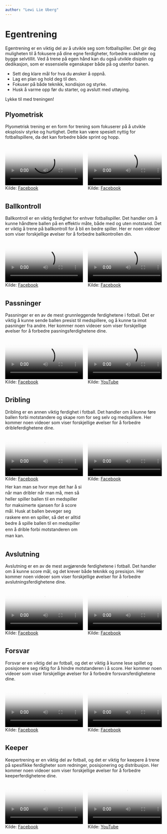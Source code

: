 ```yaml
---
author: "Lewi Lie Uberg"
---
```


# Egentrening

Egentrening er en viktig del av å utvikle seg som fotballspiller. Det gir deg muligheten til å fokusere på dine egne ferdigheter, forbedre svakheter og bygge selvtillit. Ved å trene på egen hånd kan du også utvikle disiplin og dedikasjon, som er essensielle egenskaper både på og utenfor banen.

- Sett deg klare mål for hva du ønsker å oppnå.
- Lag en plan og hold deg til den.
- Fokuser på både teknikk, kondisjon og styrke.
- Husk å varme opp før du starter, og avslutt med uttøying.

Lykke til med treningen!

## Plyometrisk

Plyometrisk trening er en form for trening som fokuserer på å utvikle eksplosiv styrke og hurtighet. Dette kan være spesielt nyttig for fotballspillere, da det kan forbedre både sprint og hopp.

<div style="display: flex; overflow-x: auto; gap: 16px; padding: 8px; scroll-snap-type: x mandatory;">
  <div style="flex: 0 0 auto; scroll-snap-align: start;">
    <video controls width="250" poster="https://github.com/lewiuberg/muil-fotball/blob/master/docs/assets/img/plyometrisk/plyometrisk-1.png?raw=true" style="margin-bottom: 0;">
      <source src="https://github.com/lewiuberg/muil-fotball/blob/master/docs/assets/videos/plyometrisk/plyometrisk-1.mp4?raw=true" type="video/mp4">
      Din nettleser støtter dessverre ikke videoavspilling.
    </video>
    <p style="margin: 0;">Kilde: <a href="https://www.facebook.com/reel/1684568292434902" target="_blank">Facebook</a></p>
  </div>

  <div style="flex: 0 0 auto; scroll-snap-align: start;">
    <video controls width="250" poster="https://github.com/lewiuberg/muil-fotball/blob/master/docs/assets/img/plyometrisk/plyometrisk-2.png?raw=true" style="margin-bottom: 0;">
      <source src="https://github.com/lewiuberg/muil-fotball/blob/master/docs/assets/videos/plyometrisk/plyometrisk-2.mp4?raw=true" type="video/mp4">
      Din nettleser støtter dessverre ikke videoavspilling.
    </video>
    <p style="margin: 0;">Kilde: <a href="https://www.facebook.com/reel/610222318569150" target="_blank">Facebook</a></p>
  </div>

  <div style="flex: 0 0 auto; scroll-snap-align: start;">
    <video controls width="250" poster="https://github.com/lewiuberg/muil-fotball/blob/master/docs/assets/img/plyometrisk/plyometrisk-3.png?raw=true" style="margin-bottom: 0;">
      <source src="https://github.com/lewiuberg/muil-fotball/blob/master/docs/assets/videos/plyometrisk/plyometrisk-3.mp4?raw=true" type="video/mp4">
      Din nettleser støtter dessverre ikke videoavspilling.
    </video>
    <p style="margin: 0;">Kilde: <a href="https://www.facebook.com/reel/511086095145234" target="_blank">Facebook</a></p>
  </div>
</div>

## Ballkontroll

Ballkontroll er en viktig ferdighet for enhver fotballspiller. Det handler om å kunne håndtere ballen på en effektiv måte, både med og uten motstand.
Det er viktig å trene på ballkontroll for å bli en bedre spiller. Her er noen videoer som viser forskjellige øvelser for å forbedre ballkontrollen din.

<div style="display: flex; overflow-x: auto; gap: 16px; padding: 8px; scroll-snap-type: x mandatory;">
  <div style="flex: 0 0 auto; scroll-snap-align: start;">
    <video controls width="250" poster="https://github.com/lewiuberg/muil-fotball/blob/master/docs/assets/img/ballkontroll/ballkontroll-1.png?raw=true" style="margin-bottom: 0;">
      <source src="https://github.com/lewiuberg/muil-fotball/blob/master/docs/assets/videos/ballkontroll/ballkontroll-1.mp4?raw=true" type="video/mp4">
      Din nettleser støtter dessverre ikke videoavspilling.
    </video>
    <p style="margin: 0;">Kilde: <a href="https://www.facebook.com/reel/627862289922698" target="_blank">Facebook</a></p>
  </div>

  <div style="flex: 0 0 auto; scroll-snap-align: start;">
    <video controls width="250" poster="https://github.com/lewiuberg/muil-fotball/blob/master/docs/assets/img/ballkontroll/ballkontroll-2.png?raw=true" style="margin-bottom: 0;">
      <source src="https://github.com/lewiuberg/muil-fotball/blob/master/docs/assets/videos/ballkontroll/ballkontroll-2.mp4?raw=true" type="video/mp4">
      Din nettleser støtter dessverre ikke videoavspilling.
    </video>
    <p style="margin: 0;">Kilde: <a href="https://www.facebook.com/reel/973259714959151" target="_blank">Facebook</a></p>
  </div>

  <div style="flex: 0 0 auto; scroll-snap-align: start;">
    <video controls width="250" poster="https://github.com/lewiuberg/muil-fotball/blob/master/docs/assets/img/ballkontroll/ballkontroll-3.png?raw=true" style="margin-bottom: 0;">
      <source src="https://github.com/lewiuberg/muil-fotball/blob/master/docs/assets/videos/ballkontroll/ballkontroll-3.mp4?raw=true" type="video/mp4">
      Din nettleser støtter dessverre ikke videoavspilling.
    </video>
    <p style="margin: 0;">Kilde: <a href="https://www.facebook.com/reel/1625209828383858" target="_blank">Facebook</a></p>
  </div>

  <div style="flex: 0 0 auto; scroll-snap-align: start;">
    <video controls width="250" poster="https://github.com/lewiuberg/muil-fotball/blob/master/docs/assets/img/ballkontroll/ballkontroll-4.png?raw=true" style="margin-bottom: 0;">
      <source src="https://github.com/lewiuberg/muil-fotball/blob/master/docs/assets/videos/ballkontroll/ballkontroll-4.mp4?raw=true" type="video/mp4">
      Din nettleser støtter dessverre ikke videoavspilling.
    </video>
    <p style="margin: 0;">Kilde: <a href="https://www.facebook.com/reel/1573913949960909" target="_blank">Facebook</a></p>
  </div>

  <div style="flex: 0 0 auto; scroll-snap-align: start;">
    <video controls width="250" poster="https://github.com/lewiuberg/muil-fotball/blob/master/docs/assets/img/ballkontroll/ballkontroll-5.png?raw=true" style="margin-bottom: 0;">
      <source src="https://github.com/lewiuberg/muil-fotball/blob/master/docs/assets/videos/ballkontroll/ballkontroll-5.mp4?raw=true" type="video/mp4">
      Din nettleser støtter dessverre ikke videoavspilling.
    </video>
    <p style="margin: 0;">Kilde: <a href="https://www.facebook.com/reel/1161947338577807" target="_blank">Facebook</a></p>
  </div>

  <div style="flex: 0 0 auto; scroll-snap-align: start;">
    <video controls width="250" poster="https://github.com/lewiuberg/muil-fotball/blob/master/docs/assets/img/ballkontroll/ballkontroll-6.png?raw=true" style="margin-bottom: 0;">
      <source src="https://github.com/lewiuberg/muil-fotball/blob/master/docs/assets/videos/ballkontroll/ballkontroll-6.mp4?raw=true" type="video/mp4">
      Din nettleser støtter dessverre ikke videoavspilling.
    </video>
    <p style="margin: 0;">Kilde: <a href="https://www.facebook.com/reel/9413257655427084" target="_blank">Facebook</a></p>
  </div>

  <div style="flex: 0 0 auto; scroll-snap-align: start;">
    <video controls width="250" poster="https://github.com/lewiuberg/muil-fotball/blob/master/docs/assets/img/ballkontroll/ballkontroll-7.png?raw=true" style="margin-bottom: 0;">
      <source src="https://github.com/lewiuberg/muil-fotball/blob/master/docs/assets/videos/ballkontroll/ballkontroll-7.mp4?raw=true" type="video/mp4">
      Din nettleser støtter dessverre ikke videoavspilling.
    </video>
    <p style="margin: 0;">Kilde: <a href="https://www.facebook.com/reel/527602719600458" target="_blank">Facebook</a></p>
  </div>
</div>

## Passninger

Passninger er en av de mest grunnleggende ferdighetene i fotball. Det er viktig å kunne sende ballen presist til medspillere, og å kunne ta imot pasninger fra andre.
Her kommer noen videoer som viser forskjellige øvelser for å forbedre pasningsferdighetene dine.

<div style="display: flex; overflow-x: auto; gap: 16px; padding: 8px; scroll-snap-type: x mandatory;">
  <div style="flex: 0 0 auto; scroll-snap-align: start;">
    <video controls width="250" poster="https://github.com/lewiuberg/muil-fotball/blob/master/docs/assets/img/passninger/passninger-1.png?raw=true" style="margin-bottom: 0;">
      <source src="https://github.com/lewiuberg/muil-fotball/blob/master/docs/assets/videos/passninger/passninger-1.mp4?raw=true" type="video/mp4">
      Din nettleser støtter dessverre ikke videoavspilling.
    </video>
    <p style="margin: 0;">Kilde: <a href="https://www.facebook.com/reel/585364130704818" target="_blank">Facebook</a></p>
  </div>

  <div style="flex: 0 0 auto; scroll-snap-align: start;">
    <video controls width="250" poster="https://github.com/lewiuberg/muil-fotball/blob/master/docs/assets/img/passninger/passninger-2.png?raw=true" style="margin-bottom: 0;">
      <source src="https://github.com/lewiuberg/muil-fotball/blob/master/docs/assets/videos/passninger/passninger-2.mp4?raw=true" type="video/mp4">
      Din nettleser støtter dessverre ikke videoavspilling.
    </video>
    <p style="margin: 0;">Kilde: <a href="https://www.youtube.com/shorts/iVzAYDF6SYQ" target="_blank">YouTube</a></p>
  </div>

  <div style="flex: 0 0 auto; scroll-snap-align: start;">
    <video controls width="250" poster="https://github.com/lewiuberg/muil-fotball/blob/master/docs/assets/img/passninger/passninger-3.png?raw=true" style="margin-bottom: 0;">
      <source src="https://github.com/lewiuberg/muil-fotball/blob/master/docs/assets/videos/passninger/passninger-3.mp4?raw=true" type="video/mp4">
      Din nettleser støtter dessverre ikke videoavspilling.
    </video>
    <p style="margin: 0;">Kilde: <a href="https://www.facebook.com/reel/649364514185702" target="_blank">Facebook</a></p>
  </div>

  <div style="flex: 0 0 auto; scroll-snap-align: start;">
    <video controls width="250" poster="https://github.com/lewiuberg/muil-fotball/blob/master/docs/assets/img/passninger/passninger-4.png?raw=true" style="margin-bottom: 0;">
      <source src="https://github.com/lewiuberg/muil-fotball/blob/master/docs/assets/videos/passninger/passninger-4.mp4?raw=true" type="video/mp4">
      Din nettleser støtter dessverre ikke videoavspilling.
    </video>
    <p style="margin: 0;">Kilde: <a href="https://www.facebook.com/reel/520721120515799" target="_blank">Facebook</a></p>
  </div>

  <div style="flex: 0 0 auto; scroll-snap-align: start;">
    <video controls width="250" poster="https://github.com/lewiuberg/muil-fotball/blob/master/docs/assets/img/passninger/passninger-5.png?raw=true" style="margin-bottom: 0;">
      <source src="https://github.com/lewiuberg/muil-fotball/blob/master/docs/assets/videos/passninger/passninger-5.mp4?raw=true" type="video/mp4">
      Din nettleser støtter dessverre ikke videoavspilling.
    </video>
    <p style="margin: 0;">Kilde: <a href="https://www.facebook.com/reel/8459088270819823" target="_blank">Facebook</a></p>
  </div>
</div>

## Dribling

Dribling er en annen viktig ferdighet i fotball. Det handler om å kunne føre ballen forbi motstandere og skape rom for seg selv og medspillere.
Her kommer noen videoer som viser forskjellige øvelser for å forbedre dribleferdighetene dine.

<div style="display: flex; overflow-x: auto; gap: 16px; padding: 8px; scroll-snap-type: x mandatory;">
  <div style="flex: 0 0 auto; scroll-snap-align: start;">
    <video controls width="250" poster="https://github.com/lewiuberg/muil-fotball/blob/master/docs/assets/img/dribling/dribling-1.png?raw=true" style="margin-bottom: 0;">
      <source src="https://github.com/lewiuberg/muil-fotball/blob/master/docs/assets/videos/dribling/dribling-1.mp4?raw=true" type="video/mp4">
      Din nettleser støtter dessverre ikke videoavspilling.
    </video>
    <p style="margin: 0;">Kilde: <a href="https://www.facebook.com/reel/1414405995922135" target="_blank">Facebook</a></p>
    <div style="width: 250px; word-wrap: break-word; font-size: 14px; line-height: 1.4; margin-top: 8px;">
      Her kan man se hvor mye det har å si når man dribler når man må, men så heller spiller ballen til en medspiller for maksimerte sjansen for å score mål. Husk at ballen beveger seg raskere enn en spiller, så det er alltid bedre å spille ballen til en medspiller enn å drible forbi motstanderen om man kan.
    </div>
  </div>

  <div style="flex: 0 0 auto; scroll-snap-align: start;">
    <video controls width="250" poster="https://github.com/lewiuberg/muil-fotball/blob/master/docs/assets/img/dribling/dribling-2.png?raw=true" style="margin-bottom: 0;">
      <source src="https://github.com/lewiuberg/muil-fotball/blob/master/docs/assets/videos/dribling/dribling-2.mp4?raw=true" type="video/mp4">
      Din nettleser støtter dessverre ikke videoavspilling.
    </video>
    <p style="margin: 0;">Kilde: <a href="https://www.facebook.com/reel/514487794326369" target="_blank">Facebook</a></p>
  </div>

  <div style="flex: 0 0 auto; scroll-snap-align: start;">
    <video controls width="250" poster="https://github.com/lewiuberg/muil-fotball/blob/master/docs/assets/img/dribling/dribling-3.png?raw=true" style="margin-bottom: 0;">
      <source src="https://github.com/lewiuberg/muil-fotball/blob/master/docs/assets/videos/dribling/dribling-3.mp4?raw=true" type="video/mp4">
      Din nettleser støtter dessverre ikke videoavspilling.
    </video>
    <p style="margin: 0;">Kilde: <a href="https://www.youtube.com/shorts/tD67iZFST1U" target="_blank">YouTube</a></p>
  </div>
</div>

## Avslutning

Avslutning er en av de mest avgjørende ferdighetene i fotball. Det handler om å kunne score mål, og det krever både teknikk og presisjon.
Her kommer noen videoer som viser forskjellige øvelser for å forbedre avslutningsferdighetene dine.

<div style="display: flex; overflow-x: auto; gap: 16px; padding: 8px; scroll-snap-type: x mandatory;">
  <div style="flex: 0 0 auto; scroll-snap-align: start;">
    <video controls width="250" poster="https://github.com/lewiuberg/muil-fotball/blob/master/docs/assets/img/avsluttning/avsluttning-1.png?raw=true" style="margin-bottom: 0;">
      <source src="https://github.com/lewiuberg/muil-fotball/blob/master/docs/assets/videos/avsluttning/avsluttning-1.mp4?raw=true" type="video/mp4">
      Din nettleser støtter dessverre ikke videoavspilling.
    </video>
    <p style="margin: 0;">Kilde: <a href="https://www.facebook.com/reel/985700209981889" target="_blank">Facebook</a></p>
  </div>

  <div style="flex: 0 0 auto; scroll-snap-align: start;">
    <video controls width="250" poster="https://github.com/lewiuberg/muil-fotball/blob/master/docs/assets/img/avsluttning/avsluttning-2.png?raw=true" style="margin-bottom: 0;">
      <source src="https://github.com/lewiuberg/muil-fotball/blob/master/docs/assets/videos/avsluttning/avsluttning-2.mp4?raw=true" type="video/mp4">
      Din nettleser støtter dessverre ikke videoavspilling.
    </video>
    <p style="margin: 0;">Kilde: <a href="https://www.facebook.com/reel/1227137832751653" target="_blank">Facebook</a></p>
  </div>
</div>

## Forsvar

Forsvar er en viktig del av fotball, og det er viktig å kunne lese spillet og posisjonere seg riktig for å hindre motstanderen i å score.
Her kommer noen videoer som viser forskjellige øvelser for å forbedre forsvarsferdighetene dine.

<div style="display: flex; overflow-x: auto; gap: 16px; padding: 8px; scroll-snap-type: x mandatory;">
  <div style="flex: 0 0 auto; scroll-snap-align: start;">
    <video controls width="250" poster="https://github.com/lewiuberg/muil-fotball/blob/master/docs/assets/img/forsvar/forsvar-1.png?raw=true" style="margin-bottom: 0;">
      <source src="https://github.com/lewiuberg/muil-fotball/blob/master/docs/assets/videos/forsvar/forsvar-1.mp4?raw=true" type="video/mp4">
      Din nettleser støtter dessverre ikke videoavspilling.
    </video>
    <p style="margin: 0;">Kilde: <a href="https://www.facebook.com/reel/1119643093172072" target="_blank">Facebook</a></p>
  </div>

  <div style="flex: 0 0 auto; scroll-snap-align: start;">
    <video controls width="250" poster="https://github.com/lewiuberg/muil-fotball/blob/master/docs/assets/img/forsvar/forsvar-2.png?raw=true" style="margin-bottom: 0;">
      <source src="https://github.com/lewiuberg/muil-fotball/blob/master/docs/assets/videos/forsvar/forsvar-2.mp4?raw=true" type="video/mp4">
      Din nettleser støtter dessverre ikke videoavspilling.
    </video>
    <p style="margin: 0;">Kilde: <a href="https://www.facebook.com/reel/3699754867007996" target="_blank">Facebook</a></p>
  </div>
</div>

## Keeper

Keepertrening er en viktig del av fotball, og det er viktig for keepere å trene på spesifikke ferdigheter som redninger, posisjonering og distribusjon.
Her kommer noen videoer som viser forskjellige øvelser for å forbedre keeperferdighetene dine.

<div style="display: flex; overflow-x: auto; gap: 16px; padding: 8px; scroll-snap-type: x mandatory;">
  <div style="flex: 0 0 auto; scroll-snap-align: start;">
    <video controls width="250" poster="https://github.com/lewiuberg/muil-fotball/blob/master/docs/assets/img/keeper/keeper-1.png?raw=true" style="margin-bottom: 0;">
      <source src="https://github.com/lewiuberg/muil-fotball/blob/master/docs/assets/videos/keeper/keeper-1.mp4?raw=true" type="video/mp4">
      Din nettleser støtter dessverre ikke videoavspilling.
    </video>
    <p style="margin: 0;">Kilde: <a href="https://www.facebook.com/reel/28082992901291682" target="_blank">Facebook</a></p>
  </div>

  <div style="flex: 0 0 auto; scroll-snap-align: start;">
    <video controls width="250" poster="https://github.com/lewiuberg/muil-fotball/blob/master/docs/assets/img/keeper/keeper-2.png?raw=true" style="margin-bottom: 0;">
      <source src="https://github.com/lewiuberg/muil-fotball/blob/master/docs/assets/videos/keeper/keeper-2.mp4?raw=true" type="video/mp4">
      Din nettleser støtter dessverre ikke videoavspilling.
    </video>
    <p style="margin: 0;">Kilde: <a href="https://www.youtube.com/shorts/QMi_LmVUm44" target="_blank">YouTube</a></p>
  </div>
</div>
